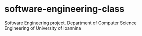 # software-engineering-class
Software Engineering project. Department of Computer Science Engineering of University of Ioannina
